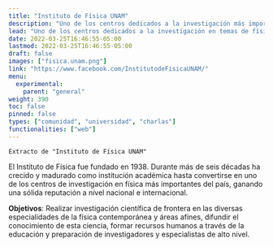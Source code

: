 ```yaml
---
title: "Instituto de Física UNAM"
description: "Uno de los centros dedicados a la investigación más importantes de México"
lead: "Uno de los centros dedicados a la investigación en temas de física más importantes de México"
date: 2022-03-25T16:46:55-05:00
lastmod: 2022-03-25T16:46:55-05:00
draft: false
images: ["fisica.unam.png"]
link: "https://www.facebook.com/InstitutodeFisicaUNAM/"
menu:
  experimental:
    parent: "general"
weight: 390
toc: false
pinned: false
types: ["comunidad", "universidad", "charlas"]
functionalities: ["web"]
---
```


```text
Extracto de "Instituto de Física UNAM"
```

El Instituto de Física fue fundado en 1938. Durante más de seis décadas ha crecido y madurado como institución académica hasta convertirse en uno de los centros de investigación en física más importantes del país, ganando una sólida reputación a nivel nacional e internacional.

**Objetivos**: Realizar investigación científica de frontera en las diversas especialidades de la física contemporánea y áreas afines, difundir el conocimiento de esta ciencia, formar recursos humanos a través de la educación y preparación de investigadores y especialistas de alto nivel.
